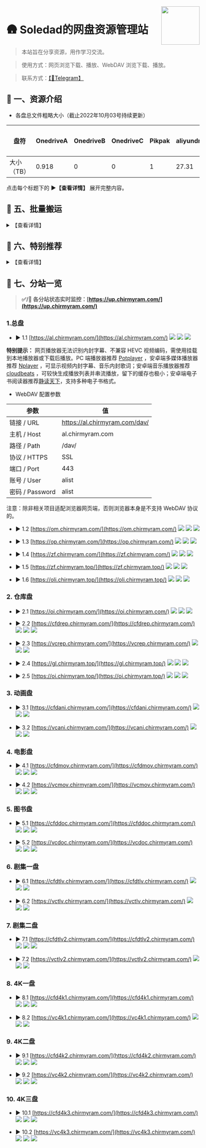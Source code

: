 <img align="right" width="100" src="https://raw.githubusercontent.com/iosoledad/alistx/main/soledad.png">

# 🛖 Soledad的网盘资源管理站

> 本站旨在分享资源，用作学习交流。

> 使用方式：网页浏览下载、播放、WebDAV 浏览下载、播放。

> 联系方式：[【🐧Telegram】](https://t.me/ifsoledad) 

## 🎤 一、资源介绍

- 各盘总文件粗略大小（截止2022年10月03号持续更新）

|盘符|OnedriveA|OnedriveB|OnedriveC|Pikpak|aliyundrive|待添加|待添加|待添加|待添加|
|-|-|-|-|-|-|-|-|-|-|
|大小（TB）|0.918|0|0|1|27.31|0|0|0|0|

点击每个标题下的 **▶【查看详情】** 展开完整内容。

</details>

## 🚀 五、批量搬运

<details>
  <summary>【查看详情】</summary>

> 使用原始的批量下载工具进行下载也行，不过更推荐认识一下 [Rclone](https://rclone.org/) 。

[Rclone](https://rclone.org/) 是一个支持多种云储存平台、国外云盘、储存协议的命令行工具，兼容 OneDrive 独特的 WebDAV 功能，自行搜索挂载教程。分享资源时登录 OneDrive 网页端，管理资源文件夹的访问权限，赋予同域内空白账户（无任何订阅许可证）为**可查看**权限，即**只读权限**，使用 [Rclone](https://rclone.org/) 配置该空白账户及资源文件夹链接，自动加密空白账户密码，既可共享出来批量搬运资源，又能：限制文件操作权限、避免泄露密码、避免没有创建 API 权限的尴尬、不会出现 refresh token 过期。直接在 [Rclone](https://rclone.org/) 配置文件中填入下述配置，不能再逐步配置，再次配置会导致已被加密后的密码文本被再次加密， [Rclone](https://rclone.org/) 无法识别真实密码报错。配置名 `[rep]` 即为盘符名，在 [Rclone](https://rclone.org/) 中称为 `remote` 。

[Rclone](https://rclone.org/) 还有相对简便易用的图形界面程序 [RcloneBrowser](https://github.com/kapitainsky/RcloneBrowser/releases) ，如果命令行用起来不太顺手可以试试。下载核心程序 [Rclone](https://rclone.org/downloads/) 解压，下载图形界面程序 [RcloneBrowser](https://github.com/kapitainsky/RcloneBrowser/releases)  安装。新建一个 `rclone.conf` 文本文件，将下述配置文件复制进去。在图形程序中，点击左上角 `file` → `preferences` ， `rclone location` 选择解压出的 rclone 核心主程序 `rclone.exe` ， `rclone.conf location` 选择新建的 `rclone.conf` 文件。回到图形程序界面点击左下角 `refresh` 刷新出配置，最后就可以浏览文件批量下载了，在顶部第二行 `Jobs` 中查看传输进程。

- [Rclone](https://rclone.org/) 配置文件

```
[rep]
type = webdav
url = https://chirmyram-my.sharepoint.com/personal/pub_chirmyram_top/Documents/
vendor = sharepoint
user = share@chirmyram.top
pass = 25es9-8BHYf1mDzSSaqMPBDAj3JjGh-95bjeWQ
```

```
[ani]
type = webdav
url = https://chirmyram-my.sharepoint.com/personal/ani_chirmyram_top/Documents/
vendor = sharepoint
user = share@chirmyram.top
pass = 25es9-8BHYf1mDzSSaqMPBDAj3JjGh-95bjeWQ
```

```
[mov]
type = webdav
url = https://chirmyram-my.sharepoint.com/personal/mov_chirmyram_top/Documents/
vendor = sharepoint
user = share@chirmyram.top
pass = 25es9-8BHYf1mDzSSaqMPBDAj3JjGh-95bjeWQ
```

```
[doc]
type = webdav
url = https://chirmyram-my.sharepoint.com/personal/doc_chirmyram_top/Documents/
vendor = sharepoint
user = share@chirmyram.top
pass = 25es9-8BHYf1mDzSSaqMPBDAj3JjGh-95bjeWQ
```

```
[tlv1]
type = webdav
url = https://chirmyram-my.sharepoint.com/personal/tlv_chirmyram_top/Documents/
vendor = sharepoint
user = share@chirmyram.top
pass = 25es9-8BHYf1mDzSSaqMPBDAj3JjGh-95bjeWQ
```

```
[tlv2]
type = webdav
url = https://chirmyram-my.sharepoint.com/personal/tlv2_chirmyram_top/Documents/
vendor = sharepoint
user = share@chirmyram.top
pass = 25es9-8BHYf1mDzSSaqMPBDAj3JjGh-95bjeWQ
```

```
[4k1]
type = webdav
url = https://qimilan-my.sharepoint.com/personal/4k1_2_chirmyram_top/Documents/
vendor = sharepoint
user = share@2.chirmyram.top
pass = 25es9-8BHYf1mDzSSaqMPBDAj3JjGh-95bjeWQ
```

```
[4k2]
type = webdav
url = https://qimilan-my.sharepoint.com/personal/4k2_2_chirmyram_top/Documents/
vendor = sharepoint
user = share@2.chirmyram.top
pass = 25es9-8BHYf1mDzSSaqMPBDAj3JjGh-95bjeWQ
```

```
[4k3]
type = webdav
url = https://qimilan-my.sharepoint.com/personal/4k3_2_chirmyram_top/Documents/
vendor = sharepoint
user = share@2.chirmyram.top
pass = 25es9-8BHYf1mDzSSaqMPBDAj3JjGh-95bjeWQ
```

```
[root]
type = webdav
url = https://al.chirmyram.com/dav/
vendor = other
user = alist
pass = kCJQSyuVJDmwgI0BM60Mtum8VGnI
```

最后一个配置文件由我用 [alist](https://github.com/Xhofe/alist) 自建，其余为 OneDrive 官方，自建远不如微软官方的稳定。 [alist](https://github.com/Xhofe/alist) 挂载网盘后能将已挂载的网盘转化为 WebDAV 服务提供给第三方管理器来浏览文件，由 OneDrive 转化而来的 WebDAV 挂载到第三方后批量搬运不会消耗自建服务器的流量，且访客账号对文件为**只读**权限，即只能读取无法操作，实属理想的公共 WebDAV 服务。更多实现 OneDrive WebDAV 的方式请参考我的博客文章[让 OneDrive 实现 WebDAV 服务](https://www.chirmyram.top/archives/onedrivewebdav) 。 

OneDrive 商业版本身不支持目前通行的 WebDAV 协议，但它确实有比较特殊的 WebDAV 功能。以我的 E5 OneDrive 登录后首页根目录地址为例：
```
https://chirmyram-my.sharepoint.com/personal/pub_chirmyram_top/_layouts/15/onedrive.aspx
```
则其对应的 WebDAV 链接为：
```
https://chirmyram-my.sharepoint.com/personal/pub_chirmyram_top/Documents/
```
观察其特点可发现，将末尾的 `/_layouts/15/onedrive.aspx` 替换为 `/Documents/` 就可以了。末尾 /Documents/ 即为 OneDrive 根目录，也可在其后继续添加子目录。建议分批次少量搬运，否则我修改部分资源的时候会导致搬运任务出错，前功尽弃。两个网盘对拷不会占用本地储存空间，流量还是烧的自己的，而且是双倍流量，可能部分 VPS 商家不会计算进入VPS 的入网流量。

</details>

## 🌟 六、特别推荐

<details>
  <summary>【查看详情】</summary>

酒香还怕巷子深，有部分资源初具规模但体积不够大（同类资源未超过5T），没有独立存放到一个盘上，而是杂七杂八散落在了仓库盘，不方便查找，于是在这里特别推荐。若链接无法访问请在第七章分站中按相同路径查找。

1. [欧路词典库](https://al.chirmyram.com/rep/Doc/%E6%AC%A7%E8%B7%AF%E8%AF%8D%E5%85%B8%E5%BA%93)

共25本英语词典，含离线语音文件，排版精美，与纸质版一致。

2. [音乐](https://al.chirmyram.com/rep/Music)

周杰伦全套 、许嵩全套、部分ACG音乐及其他杂七杂八我喜欢听的歌，能下到无损的均为无损，内嵌专辑封面、歌词。

3. [软件合集](https://al.chirmyram.com/rep/PC/sof)

包含由 [@vposy](https://weibo.com/u/1112829033) 修改的 Adobe 全家桶、 [NextITellYou](https://next.itellyou.cn/) 整站 Windows 官方镜像文件（截止2021-12-21）、[软件安装管家](https://mp.weixin.qq.com/s/3uYhgpRpkfo2hBNhuW-zpw)微信公众号软件目录整套软件（截止21年12月Win版），当然第一部分装机必备里面烂大街的软件没有搬。

</details>

## 📂 七、分站一览

> **✅/🔴  各分站状态实时监控：[https://up.chirmyram.com/](https://up.chirmyram.com/)**

### 1.总盘

- ▶ 1.1 [https://al.chirmyram.com/](https://al.chirmyram.com/) [![](https://img.shields.io/badge/Northflank-brightgreen?&style=flat)](https://northflank.com/) [![](https://img.shields.io/github/stars/Xhofe/alist?style=flat&label=star)](https://github.com/Xhofe/alist) [![](https://img.shields.io/badge/Root-orange?&style=flat)](https://al.chirmyram.com/)

**特别提示：** 网页播放器无法识别内封字幕、不兼容 HEVC 视频编码，需使用挂载到本地播放器或下载后播放。PC 端播放器推荐 [Potplayer](https://potplayer.daum.net/?lang=zh_CN) ，安卓端多媒体播放器推荐 [Nplayer](https://al.chirmyram.com/rep/Android/%E8%B0%B7%E6%AD%8C%E5%95%86%E5%BA%97/nPlayer_1.7.7.7_191219.apk) ，可显示视频内封字幕、音乐内封歌词；安卓端音乐播放器推荐 [cloudbeats](https://al.chirmyram.com/rep/Android/%E8%B0%B7%E6%AD%8C%E5%95%86%E5%BA%97/CloudBeats_1.8.4.apk) ，可较快生成播放列表并串流播放，留下的缓存也极小；安卓端电子书阅读器推荐[静读天下](https://al.chirmyram.com/rep/Android/%E8%B0%B7%E6%AD%8C%E5%95%86%E5%BA%97/Moon_Reader_Pro-v7.0_build_700005-M.apk)，支持多种电子书格式。
- WebDAV 配置参数

|参数|值|
|-|-|
|链接 / URL|https://al.chirmyram.com/dav/|
|主机 / Host|al.chirmyram.com|
|路径 / Path|/dav/|
|协议 / HTTPS|SSL|
|端口 / Port|443|
|账号 / User|alist|
|密码 / Password|alist|

注意：除非相关项目适配浏览器网页端，否则浏览器本身是不支持 WebDAV 协议的。

- ▶ 1.2 [https://om.chirmyram.com/](https://om.chirmyram.com/) [![](https://img.shields.io/badge/Euserv-brightgreen?&style=flat)](https://euserv.com/) [![](https://img.shields.io/github/stars/qkqpttgf/OneManager-php?style=flat&label=star)](https://github.com/qkqpttgf/OneManager-php) [![](https://img.shields.io/badge/Root-orange?&style=flat)](https://om.chirmyram.com/)

- ▶ 1.3 [https://op.chirmyram.com/](https://op.chirmyram.com/) [![](https://img.shields.io/badge/Goorm-brightgreen?&style=flat)](https://ide.goorm.io/)  [![](https://img.shields.io/github/stars/ukuq/onepoint?style=flat&label=star)](https://github.com/ukuq/onepoint) [![](https://img.shields.io/badge/Root-orange?&style=flat)](https://op.chirmyram.com/)

- ▶ 1.4 [https://zf.chirmyram.com/](https://zf.chirmyram.com/) [![](https://img.shields.io/badge/Northflank-brightgreen?&style=flat)](https://northflank.com/) [![](https://img.shields.io/github/stars/zhaojun1998/Zfile?style=flat&label=star)](https://github.com/zhaojun1998/Zfile) [![](https://img.shields.io/badge/Root-orange?&style=flat)](https://zf.chirmyram.com/)

- ▶ 1.5 [https://zf.chirmyram.top/](https://zf.chirmyram.top/) [![](https://img.shields.io/badge/Android-brightgreen?&style=flat)](https://f-droid.org/packages/com.termux/) [![](https://img.shields.io/github/stars/zhaojun1998/Zfile?style=flat&label=star)](https://github.com/zhaojun1998/Zfile) [![](https://img.shields.io/badge/Root-orange?&style=flat)](https://zf.chirmyram.top/)

- ▶ 1.6 [https://oli.chirmyram.top/](https://oli.chirmyram.top/) [![](https://img.shields.io/badge/Android-brightgreen?&style=flat)](https://f-droid.org/packages/com.termux/) [![](https://img.shields.io/github/stars/WangNingkai/OLAINDEX?style=flat&label=star)](https://github.com/WangNingkai/OLAINDEX) [![](https://img.shields.io/badge/Root-orange?&style=flat)](https://oli.chirmyram.top/)

### 2. 仓库盘

- ▶ 2.1 [https://oi.chirmyram.com/](https://oi.chirmyram.com/) [![](https://img.shields.io/badge/Euserv-brightgreen?&style=flat)](https://euserv.com/) [![](https://img.shields.io/github/stars/motao123/oneindex?style=flat&label=star)](https://github.com/motao123/oneindex) [![](https://img.shields.io/badge/Rep-orange?&style=flat)](https://oi.chirmyram.com/)

- ▶ 2.2 [https://cfdrep.chirmyram.com/](https://cfdrep.chirmyram.com/) [![](https://img.shields.io/badge/CFW_CFP-brightgreen?&style=flat)](https://www.cloudflare.com/zh-cn/) [![](https://img.shields.io/github/stars/vcheckzen/FODI?style=flat&label=star)](https://logi.im/back-end/fodi-on-cloudflare.html) [![](https://img.shields.io/badge/Rep-orange?&style=flat)](https://cfdrep.chirmyram.com/)

- ▶ 2.3 [https://vcrep.chirmyram.com/](https://vcrep.chirmyram.com/) [![](https://img.shields.io/badge/Vercel-brightgreen?&style=flat)](https://vercel.com/) [![](https://img.shields.io/github/stars/spencerwooo/onedrive-vercel-index?style=flat&label=star)](https://github.com/spencerwooo/onedrive-vercel-index) [![](https://img.shields.io/badge/Rep-orange?&style=flat)](https://vcrep.chirmyram.com/)

- ▶ 2.4 [https://gl.chirmyram.top/](https://gl.chirmyram.top/) [![](https://img.shields.io/badge/Android-brightgreen?&style=flat)](https://f-droid.org/packages/com.termux/) [![](https://img.shields.io/github/stars/gonelist/gonelist?style=flat&label=star)](https://github.com/gonelist/gonelist) [![](https://img.shields.io/badge/Rep-orange?&style=flat)](https://gl.chirmyram.top/)

- ▶ 2.5 [https://oi.chirmyram.top/](https://oi.chirmyram.top/) [![](https://img.shields.io/badge/Android-brightgreen?&style=flat)](https://f-droid.org/packages/com.termux/) [![](https://img.shields.io/github/stars/motao123/oneindex?style=flat&label=star)](https://github.com/motao123/oneindex) [![](https://img.shields.io/badge/Rep-orange?&style=flat)](https://oi.chirmyram.top/)

### 3. 动画盘

- ▶ 3.1 [https://cfdani.chirmyram.com/](https://cfdani.chirmyram.com/) [![](https://img.shields.io/badge/CFW_CFP-brightgreen?&style=flat)](https://www.cloudflare.com/zh-cn/) [![](https://img.shields.io/github/stars/vcheckzen/FODI?style=flat&label=star)](https://logi.im/back-end/fodi-on-cloudflare.html) [![](https://img.shields.io/badge/Ani-orange?&style=flat)](https://cfdani.chirmyram.com/)

- ▶ 3.2 [https://vcani.chirmyram.com/](https://vcani.chirmyram.com/) [![](https://img.shields.io/badge/Vercel-brightgreen?&style=flat)](https://vercel.com/) [![](https://img.shields.io/github/stars/spencerwooo/onedrive-vercel-index?style=flat&label=star)](https://github.com/spencerwooo/onedrive-vercel-index) [![](https://img.shields.io/badge/Ani-orange?&style=flat)](https://vcani.chirmyram.com/)

### 4. 电影盘

- ▶ 4.1 [https://cfdmov.chirmyram.com/](https://cfdmov.chirmyram.com/) [![](https://img.shields.io/badge/CFW_CFP-brightgreen?&style=flat)](https://www.cloudflare.com/zh-cn/) [![](https://img.shields.io/github/stars/vcheckzen/FODI?style=flat&label=star)](https://logi.im/back-end/fodi-on-cloudflare.html) [![](https://img.shields.io/badge/Mov-orange?&style=flat)](https://cfdmov.chirmyram.com/)

- ▶ 4.2 [https://vcmov.chirmyram.com/](https://vcmov.chirmyram.com/) [![](https://img.shields.io/badge/Vercel-brightgreen?&style=flat)](https://vercel.com/) [![](https://img.shields.io/github/stars/spencerwooo/onedrive-vercel-index?style=flat&label=star)](https://github.com/spencerwooo/onedrive-vercel-index) [![](https://img.shields.io/badge/Mov-orange?&style=flat)](https://vcmov.chirmyram.com/)

### 5. 图书盘

- ▶ 5.1 [https://cfddoc.chirmyram.com/](https://cfddoc.chirmyram.com/) [![](https://img.shields.io/badge/CFW_CFP-brightgreen?&style=flat)](https://www.cloudflare.com/zh-cn/) [![](https://img.shields.io/github/stars/vcheckzen/FODI?style=flat&label=star)](https://logi.im/back-end/fodi-on-cloudflare.html) [![](https://img.shields.io/badge/Doc-orange?&style=flat)](https://cfddoc.chirmyram.com/)

- ▶ 5.2 [https://vcdoc.chirmyram.com/](https://vcdoc.chirmyram.com/) [![](https://img.shields.io/badge/Vercel-brightgreen?&style=flat)](https://vercel.com/) [![](https://img.shields.io/github/stars/spencerwooo/onedrive-vercel-index?style=flat&label=star)](https://github.com/spencerwooo/onedrive-vercel-index) [![](https://img.shields.io/badge/Doc-orange?&style=flat)](https://vcdoc.chirmyram.com/)

### 6. 剧集一盘

- ▶ 6.1 [https://cfdtlv.chirmyram.com/](https://cfdtlv.chirmyram.com/) [![](https://img.shields.io/badge/CFW_CFP-brightgreen?&style=flat)](https://www.cloudflare.com/zh-cn/) [![](https://img.shields.io/github/stars/vcheckzen/FODI?style=flat&label=star)](https://logi.im/back-end/fodi-on-cloudflare.html) [![](https://img.shields.io/badge/Tlv-orange?&style=flat)](https://cfdtlv.chirmyram.com/)

- ▶ 6.2 [https://vctlv.chirmyram.com/](https://vctlv.chirmyram.com/) [![](https://img.shields.io/badge/Vercel-brightgreen?&style=flat)](https://vercel.com/) [![](https://img.shields.io/github/stars/spencerwooo/onedrive-vercel-index?style=flat&label=star)](https://github.com/spencerwooo/onedrive-vercel-index) [![](https://img.shields.io/badge/Tlv-orange?&style=flat)](https://vctlv.chirmyram.com/)

### 7. 剧集二盘

- ▶ 7.1 [https://cfdtlv2.chirmyram.com/](https://cfdtlv2.chirmyram.com/) [![](https://img.shields.io/badge/CFW_CFP-brightgreen?&style=flat)](https://www.cloudflare.com/zh-cn/) [![](https://img.shields.io/github/stars/vcheckzen/FODI?style=flat&label=star)](https://logi.im/back-end/fodi-on-cloudflare.html) [![](https://img.shields.io/badge/Tlv2-orange?&style=flat)](https://cfdtlv2.chirmyram.com/)

- ▶ 7.2 [https://vctlv2.chirmyram.com/](https://vctlv2.chirmyram.com/) [![](https://img.shields.io/badge/Vercel-brightgreen?&style=flat)](https://vercel.com/) [![](https://img.shields.io/github/stars/spencerwooo/onedrive-vercel-index?style=flat&label=star)](https://github.com/spencerwooo/onedrive-vercel-index) [![](https://img.shields.io/badge/Tlv2-orange?&style=flat)](https://vctlv2.chirmyram.com/)

### 8. 4K一盘

- ▶ 8.1 [https://cfd4k1.chirmyram.com/](https://cfd4k1.chirmyram.com/) [![](https://img.shields.io/badge/CFW_CFP-brightgreen?&style=flat)](https://www.cloudflare.com/zh-cn/) [![](https://img.shields.io/github/stars/vcheckzen/FODI?style=flat&label=star)](https://logi.im/back-end/fodi-on-cloudflare.html) [![](https://img.shields.io/badge/4K1-orange?&style=flat)](https://cfdtlv2.chirmyram.com/)

- ▶ 8.2 [https://vc4k1.chirmyram.com/](https://vc4k1.chirmyram.com/) [![](https://img.shields.io/badge/Vercel-brightgreen?&style=flat)](https://vercel.com/) [![](https://img.shields.io/github/stars/spencerwooo/onedrive-vercel-index?style=flat&label=star)](https://github.com/spencerwooo/onedrive-vercel-index) [![](https://img.shields.io/badge/4K1-orange?&style=flat)](https://vctlv2.chirmyram.com/)

### 9. 4K二盘

- ▶ 9.1 [https://cfd4k2.chirmyram.com/](https://cfd4k2.chirmyram.com/) [![](https://img.shields.io/badge/CFW_CFP-brightgreen?&style=flat)](https://www.cloudflare.com/zh-cn/) [![](https://img.shields.io/github/stars/vcheckzen/FODI?style=flat&label=star)](https://logi.im/back-end/fodi-on-cloudflare.html) [![](https://img.shields.io/badge/4K2-orange?&style=flat)](https://cfdtlv2.chirmyram.com/)

- ▶ 9.2 [https://vc4k2.chirmyram.com/](https://vc4k2.chirmyram.com/) [![](https://img.shields.io/badge/Vercel-brightgreen?&style=flat)](https://vercel.com/) [![](https://img.shields.io/github/stars/spencerwooo/onedrive-vercel-index?style=flat&label=star)](https://github.com/spencerwooo/onedrive-vercel-index) [![](https://img.shields.io/badge/4K2-orange?&style=flat)](https://vctlv2.chirmyram.com/)

### 10. 4K三盘

- ▶ 10.1 [https://cfd4k3.chirmyram.com/](https://cfd4k3.chirmyram.com/) [![](https://img.shields.io/badge/CFW_CFP-brightgreen?&style=flat)](https://www.cloudflare.com/zh-cn/) [![](https://img.shields.io/github/stars/vcheckzen/FODI?style=flat&label=star)](https://logi.im/back-end/fodi-on-cloudflare.html) [![](https://img.shields.io/badge/4K3-orange?&style=flat)](https://cfdtlv2.chirmyram.com/)

- ▶ 10.2 [https://vc4k3.chirmyram.com/](https://vc4k3.chirmyram.com/) [![](https://img.shields.io/badge/Vercel-brightgreen?&style=flat)](https://vercel.com/) [![](https://img.shields.io/github/stars/spencerwooo/onedrive-vercel-index?style=flat&label=star)](https://github.com/spencerwooo/onedrive-vercel-index) [![](https://img.shields.io/badge/4K3-orange?&style=flat)](https://vctlv2.chirmyram.com/)
